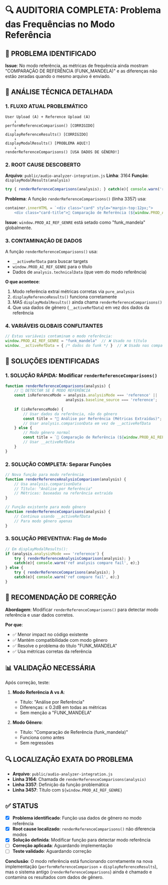 # 🔍 AUDITORIA COMPLETA: Problema das Frequências no Modo Referência

## 🚨 PROBLEMA IDENTIFICADO

**Issue**: No modo referência, as métricas de frequência ainda mostram "COMPARAÇÃO DE REFERÊNCIA (FUNK_MANDELA)" e as diferenças não estão zeradas quando o mesmo arquivo é enviado.

## 🧬 ANÁLISE TÉCNICA DETALHADA

### 1. **FLUXO ATUAL PROBLEMÁTICO**

```
User Upload (A) + Reference Upload (A) 
    ↓
performReferenceComparison() [CORRIGIDO] 
    ↓
displayReferenceResults() [CORRIGIDO]
    ↓
displayModalResults() [PROBLEMA AQUI!]
    ↓
renderReferenceComparisons() [USA DADOS DE GÊNERO!]
```

### 2. **ROOT CAUSE DESCOBERTO**

**Arquivo**: `public/audio-analyzer-integration.js`
**Linha**: 3164
**Função**: `displayModalResults(analysis)`

```javascript
try { renderReferenceComparisons(analysis); } catch(e){ console.warn('ref compare fail', e);}
```

**Problema**: A função `renderReferenceComparisons()` (linha 3357) usa:

```javascript
container.innerHTML = `<div class="card" style="margin-top:12px;">
    <div class="card-title">📌 Comparação de Referência (${window.PROD_AI_REF_GENRE})</div>
```

**Issue**: `window.PROD_AI_REF_GENRE` está setado como "funk_mandela" globalmente.

### 3. **CONTAMINAÇÃO DE DADOS**

A função `renderReferenceComparisons()` usa:
- `__activeRefData` para buscar targets
- `window.PROD_AI_REF_GENRE` para o título
- Dados de `analysis.technicalData` (que vem do modo referência)

**O que acontece**: 
1. Modo referência extrai métricas corretas via `pure_analysis`
2. `displayReferenceResults()` funciona corretamente  
3. MAS `displayModalResults()` ainda chama `renderReferenceComparisons()`
4. Que usa dados de gênero (`__activeRefData`) em vez dos dados da referência

### 4. **VARIÁVEIS GLOBAIS CONFLITANTES**

```javascript
// Estas variáveis contaminam o modo referência:
window.PROD_AI_REF_GENRE = "funk_mandela"  // ❌ Usado no título
window.__activeRefData = { /* dados do funk */ }  // ❌ Usado nas comparações
```

## 🔧 SOLUÇÕES IDENTIFICADAS

### 1. **SOLUÇÃO RÁPIDA**: Modificar `renderReferenceComparisons()`

```javascript
function renderReferenceComparisons(analysis) {
    // 🎯 DETECTAR SE É MODO REFERÊNCIA
    const isReferenceMode = analysis.analysisMode === 'reference' || 
                           analysis.baseline_source === 'reference';
    
    if (isReferenceMode) {
        // Usar dados da referência, não do gênero
        const title = "📌 Análise por Referência (Métricas Extraídas)";
        // Usar analysis.comparisonData em vez de __activeRefData
    } else {
        // Modo gênero normal
        const title = `📌 Comparação de Referência (${window.PROD_AI_REF_GENRE})`;
        // Usar __activeRefData
    }
}
```

### 2. **SOLUÇÃO COMPLETA**: Separar Funções

```javascript
// Nova função para modo referência
function renderReferenceAnalysisComparison(analysis) {
    // Usa analysis.comparisonData
    // Título: "Análise por Referência"
    // Métricas: baseadas na referência extraída
}

// Função existente para modo gênero
function renderReferenceComparisons(analysis) {
    // Continua usando __activeRefData
    // Para modo gênero apenas
}
```

### 3. **SOLUÇÃO PREVENTIVA**: Flag de Modo

```javascript
// Em displayModalResults():
if (analysis.analysisMode === 'reference') {
    try { renderReferenceAnalysisComparison(analysis); } 
    catch(e){ console.warn('ref analysis compare fail', e);}
} else {
    try { renderReferenceComparisons(analysis); } 
    catch(e){ console.warn('ref compare fail', e);}
}
```

## 🎯 RECOMENDAÇÃO DE CORREÇÃO

**Abordagem**: Modificar `renderReferenceComparisons()` para detectar modo referência e usar dados corretos.

**Por que**: 
- ✅ Menor impact no código existente
- ✅ Mantém compatibilidade com modo gênero
- ✅ Resolve o problema do título "FUNK_MANDELA"
- ✅ Usa métricas corretas da referência

## 📊 VALIDAÇÃO NECESSÁRIA

Após correção, teste:

1. **Modo Referência A vs A**:
   - Título: "Análise por Referência" 
   - Diferenças: ≤ 0.2dB em todas as métricas
   - Sem menção a "FUNK_MANDELA"

2. **Modo Gênero**:
   - Título: "Comparação de Referência (funk_mandela)"
   - Funciona como antes
   - Sem regressões

## 🔍 LOCALIZAÇÃO EXATA DO PROBLEMA

- **Arquivo**: `public/audio-analyzer-integration.js`
- **Linha 3164**: Chamada de `renderReferenceComparisons(analysis)`
- **Linha 3357**: Definição da função problemática  
- **Linha 3457**: Título com `${window.PROD_AI_REF_GENRE}`

## ✅ STATUS

- [x] **Problema identificado**: Função usa dados de gênero no modo referência
- [x] **Root cause localizado**: `renderReferenceComparisons()` não diferencia modos
- [x] **Solução definida**: Modificar função para detectar modo referência
- [ ] **Correção aplicada**: Aguardando implementação
- [ ] **Teste validado**: Aguardando correção

**Conclusão**: O modo referência está funcionando corretamente na nova implementação (`performReferenceComparison` + `displayReferenceResults`), mas o sistema antigo (`renderReferenceComparisons`) ainda é chamado e contamina os resultados com dados de gênero.
